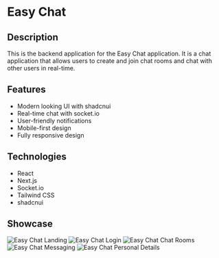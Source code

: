# Easy Chat

## Description

This is the backend application for the Easy Chat application. It is a chat application that allows users to create and join chat rooms and chat with other users in real-time.

## Features

- Modern looking UI with shadcnui
- Real-time chat with socket.io
- User-friendly notifications
- Mobile-first design
- Fully responsive design

## Technologies

- React
- Next.js
- Socket.io
- Tailwind CSS
- shadcnui

## Showcase

![Easy Chat Landing](/public/showcase/landing.jpeg)
![Easy Chat Login](/public/showcase/login.jpeg)
![Easy Chat Chat Rooms](/public/showcase/chatrooms.jpeg)
![Easy Chat Messaging](/public/showcase/messaging.jpeg)
![Easy Chat Personal Details](/public/showcase/personaldetails.jpeg)